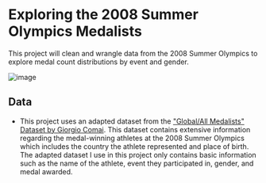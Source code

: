 # Exploring the 2008 Summer Olympics Medalists

This project will clean and wrangle data from the 2008 Summer Olympics to explore medal count distributions by event and gender.

![image](https://github.com/user-attachments/assets/5e0680fe-e410-4b42-87cb-4e849620f472)


## Data
- This project uses an adapted dataset from the ["Global/All Medalists" Dataset by Giorgio Comai](https://edjnet.github.io/OlympicsGoNUTS/2008/). This dataset contains extensive information regarding the medal-winning athletes at the 2008 Summer Olympics which includes the country the athlete represented and place of birth. The adapted dataset I use in this project only contains basic information such as the name of the athlete, event they participated in, gender, and medal awarded.
